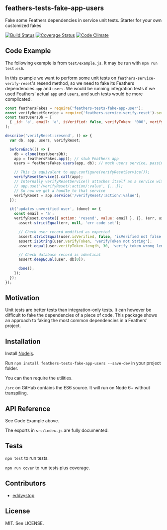 ## feathers-tests-fake-app-users
Fake some Feathers dependencies in service unit tests. Starter for your own customized fakes

[![Build Status](https://travis-ci.org/eddyystop/feathers-tests-fake-app-users.svg?branch=master)](https://travis-ci.org/eddyystop/feathers-tests-fake-app-users)
[![Coverage Status](https://coveralls.io/repos/github/eddyystop/feathers-tests-fake-app-users/badge.svg?branch=master)](https://coveralls.io/github/eddyystop/feathers-tests-fake-app-users?branch=master)
[![Code Climate](https://codeclimate.com/repos/57979ed0b9ed527dd00004c2/badges/e5a3250f5a86a1e16ea6/gpa.svg)](https://codeclimate.com/repos/57979ed0b9ed527dd00004c2/feed)

## Code Example

The following example is from `test/example.js`.
It may be run with `npm run test:es6`.

In this example we want to perform some unit tests on `feathers-service-verify-reset`'s resend method,
so we need to fake its Feathers dependencies `app` and `users`.
We would be running integration tests if we used Feathers' actual `app` and `users`,
and such tests would be more complicated.

```javascript
const feathersFakes = require('feathers-tests-fake-app-user');
const verifyResetService = require('feathers-service-verify-reset').service;
const testUsersDb = [
  { _id: 'a', email: 'a', isVerified: false, verifyToken: '000', verifyExpires: Date.now() + 5000 },
];

describe('verifyReset::resend', () => {
  var db, app, users, verifyReset;

  beforeEach(() => {
    db = clone(testUsersDb);
    app = feathersFakes.app(); // stub Feathers app
    users = feathersFakes.users(app, db); // mock users service, passing it the test database

    // This is equivalent to app.configure(verifyResetService());
    verifyResetService().call(app);
    // Internally verifyResetService() attaches itself as a service with
    // app.use('/verifyReset/:action/:value', {...});
    // So now we get a handle to that service
    verifyReset = app.service('/verifyReset/:action/:value');
  });

  it('updates unverified user', (done) => {
    const email = 'a';
    verifyReset.create({ action: 'resend', value: email }, {}, (err, user) => {
      assert.strictEqual(err, null, 'err code set');

      // Check user record modified as expected
      assert.strictEqual(user.isVerified, false, 'isVerified not false');
      assert.isString(user.verifyToken, 'verifyToken not String');
      assert.equal(user.verifyToken.length, 30, 'verify token wrong length');

      // Check database record is identical
      assert.deepEqual(user, db[0]);

      done();
    });
  });
});
```

## Motivation

Unit tests are better tests than integration-only tests.
It can however be difficult to fake the dependencies of a piece of code.
This package shows an approach to faking the most common dependencies in a Feathers' project.

## Installation

Install [Nodejs](https://nodejs.org/en/).

Run `npm install feathers-tests-fake-app-users --save-dev` in your project folder.

You can then require the utilities.

`/src` on GitHub contains the ES6 source.
It will run on Node 6+ without transpiling.

## API Reference

See Code Example above.

The exports in `src/index.js` are fully documented.

## Tests

`npm test` to run tests.

`npm run cover` to run tests plus coverage.

## Contributors

- [eddyystop](https://github.com/eddyystop)

## License

MIT. See LICENSE.